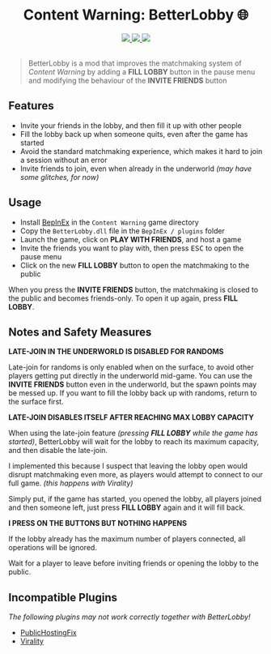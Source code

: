 <h1 align="center">Content Warning: BetterLobby 🌐</h1>

<div align="center">
  <a href="https://thunderstore.io/c/content-warning/p/sonodima/BetterLobby"> 
    <img src="https://img.shields.io/thunderstore/dt/sonodima/BetterLobby?style=for-the-badge&color=yellow"/>
  </a>
  <a href="releases/latest"> 
    <img src="https://img.shields.io/github/v/release/sonodima/cw-betterlobby?style=for-the-badge&color=green"/>
  </a>
  <a href="LICENSE"> 
    <img src="https://img.shields.io/badge/license-MIT-blue.svg?style=for-the-badge"/>
  </a>
</div>

<br>

> BetterLobby is a mod that improves the matchmaking system of _Content Warning_ by adding
> a __FILL LOBBY__ button in the pause menu and modifying the behaviour of the
> __INVITE FRIENDS__ button

## Features

- Invite your friends in the lobby, and then fill it up with other people
- Fill the lobby back up when someone quits, even after the game has started
- Avoid the standard matchmaking experience, which makes it hard to join a session
without an error
- Invite friends to join, even when already in the underworld _(may have some glitches, for now)_

## Usage

- Install [BepInEx](https://docs.bepinex.dev/articles/user_guide/installation/index.html) in
the `Content Warning` game directory
- Copy the `BetterLobby.dll` file in the `BepInEx / plugins` folder
- Launch the game, click on __PLAY WITH FRIENDS__, and host a game
- Invite the friends you want to play with, then press <kbd>ESC</kbd> to open the pause menu
- Click on the new __FILL LOBBY__ button to open the matchmaking to the public

When you press the __INVITE FRIENDS__ button, the matchmaking is closed to the public and
becomes friends-only. To open it up again, press __FILL LOBBY__.

## Notes and Safety Measures

__LATE-JOIN IN THE UNDERWORLD IS DISABLED FOR RANDOMS__

Late-join for randoms is only enabled when on the surface, to avoid other players getting put
directly in the underworld mid-game.
You can use the __INVITE FRIENDS__ button even in the underworld, but the spawn points
may be messed up.
If you want to fill the lobby back up with randoms, return to the surface first. 

__LATE-JOIN DISABLES ITSELF AFTER REACHING MAX LOBBY CAPACITY__

When using the late-join feature _(pressing __FILL LOBBY__ while the game has started)_,
BetterLobby will wait for the lobby to reach its maximum capacity, and then disable the
late-join.

I implemented this because I suspect that leaving the lobby open would disrupt matchmaking
even more, as players would attempt to connect to our full game. _(this happens with Virality)_

Simply put, if the game has started, you opened the lobby, all players joined and then
someone left, just press __FILL LOBBY__ again and it will fill back.

__I PRESS ON THE BUTTONS BUT NOTHING HAPPENS__

If the lobby already has the maximum number of players connected, all operations will
be ignored.

Wait for a player to leave before inviting friends or opening the lobby to the public.

## Incompatible Plugins

_The following plugins may not work correctly together with BetterLobby!_

- [PublicHostingFix](https://thunderstore.io/c/content-warning/p/lazypatching/PublicHostingFix)
- [Virality](https://thunderstore.io/c/content-warning/p/MaxWasUnavailable/Virality)
